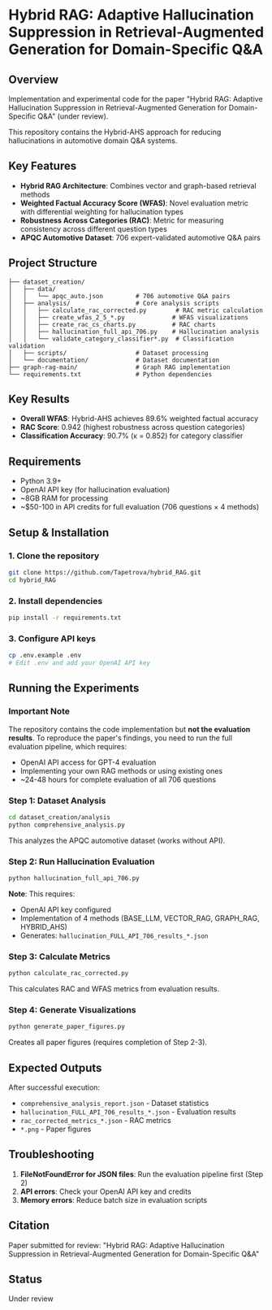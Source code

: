 # Hybrid RAG: Adaptive Hallucination Suppression in Retrieval-Augmented Generation for Domain-Specific Q&A

## Overview

Implementation and experimental code for the paper "Hybrid RAG: Adaptive Hallucination Suppression in Retrieval-Augmented Generation for Domain-Specific Q&A" (under review).

This repository contains the Hybrid-AHS approach for reducing hallucinations in automotive domain Q&A systems.

## Key Features

- **Hybrid RAG Architecture**: Combines vector and graph-based retrieval methods
- **Weighted Factual Accuracy Score (WFAS)**: Novel evaluation metric with differential weighting for hallucination types
- **Robustness Across Categories (RAC)**: Metric for measuring consistency across different question types
- **APQC Automotive Dataset**: 706 expert-validated automotive Q&A pairs

## Project Structure

```
├── dataset_creation/
│   ├── data/
│   │   └── apqc_auto.json         # 706 automotive Q&A pairs
│   ├── analysis/                  # Core analysis scripts
│   │   ├── calculate_rac_corrected.py        # RAC metric calculation
│   │   ├── create_wfas_2_5_*.py             # WFAS visualizations
│   │   ├── create_rac_cs_charts.py          # RAC charts
│   │   ├── hallucination_full_api_706.py    # Hallucination analysis
│   │   └── validate_category_classifier*.py  # Classification validation
│   ├── scripts/                   # Dataset processing
│   └── documentation/             # Dataset documentation
├── graph-rag-main/                # Graph RAG implementation
└── requirements.txt               # Python dependencies
```

## Key Results

- **Overall WFAS**: Hybrid-AHS achieves 89.6% weighted factual accuracy
- **RAC Score**: 0.942 (highest robustness across question categories)
- **Classification Accuracy**: 90.7% (κ = 0.852) for category classifier

## Requirements

- Python 3.9+
- OpenAI API key (for hallucination evaluation)
- ~8GB RAM for processing
- ~$50-100 in API credits for full evaluation (706 questions × 4 methods)

## Setup & Installation

### 1. Clone the repository
```bash
git clone https://github.com/Tapetrova/hybrid_RAG.git
cd hybrid_RAG
```

### 2. Install dependencies
```bash
pip install -r requirements.txt
```

### 3. Configure API keys
```bash
cp .env.example .env
# Edit .env and add your OpenAI API key
```

## Running the Experiments

### Important Note
The repository contains the code implementation but **not the evaluation results**. To reproduce the paper's findings, you need to run the full evaluation pipeline, which requires:
- OpenAI API access for GPT-4 evaluation
- Implementing your own RAG methods or using existing ones
- ~24-48 hours for complete evaluation of all 706 questions

### Step 1: Dataset Analysis
```bash
cd dataset_creation/analysis
python comprehensive_analysis.py
```
This analyzes the APQC automotive dataset (works without API).

### Step 2: Run Hallucination Evaluation
```bash
python hallucination_full_api_706.py
```
**Note**: This requires:
- OpenAI API key configured
- Implementation of 4 methods (BASE_LLM, VECTOR_RAG, GRAPH_RAG, HYBRID_AHS)
- Generates: `hallucination_FULL_API_706_results_*.json`

### Step 3: Calculate Metrics
```bash
python calculate_rac_corrected.py
```
This calculates RAC and WFAS metrics from evaluation results.

### Step 4: Generate Visualizations
```bash
python generate_paper_figures.py
```
Creates all paper figures (requires completion of Step 2-3).

## Expected Outputs

After successful execution:
- `comprehensive_analysis_report.json` - Dataset statistics
- `hallucination_FULL_API_706_results_*.json` - Evaluation results
- `rac_corrected_metrics_*.json` - RAC metrics
- `*.png` - Paper figures

## Troubleshooting

1. **FileNotFoundError for JSON files**: Run the evaluation pipeline first (Step 2)
2. **API errors**: Check your OpenAI API key and credits
3. **Memory errors**: Reduce batch size in evaluation scripts

## Citation

Paper submitted for review: "Hybrid RAG: Adaptive Hallucination Suppression in Retrieval-Augmented Generation for Domain-Specific Q&A"

## Status

Under review